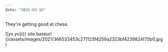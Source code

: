 ```yaml
---
date: "2021-03-16"
---
```


They’re getting good at chess.

![yo yo]({{ site.baseurl }}/assets/images/2021/366533453c271123f4259a2323bf4239824f75b0.jpg)
